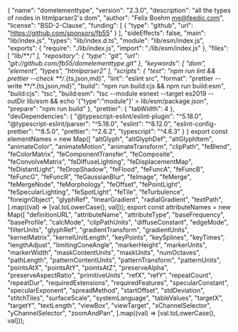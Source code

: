 {
    "name": "domelementtype",
    "version": "2.3.0",
    "description": "all the types of nodes in htmlparser2's dom",
    "author": "Felix Boehm <me@feedic.com>",
    "license": "BSD-2-Clause",
    "funding": [
        {
            "type": "github",
            "url": "https://github.com/sponsors/fb55"
        }
    ],
    "sideEffects": false,
    "main": "lib/index.js",
    "types": "lib/index.d.ts",
    "module": "lib/esm/index.js",
    "exports": {
        "require": "./lib/index.js",
        "import": "./lib/esm/index.js"
    },
    "files": [
        "lib/**/*"
    ],
    "repository": {
        "type": "git",
        "url": "git://github.com/fb55/domelementtype.git"
    },
    "keywords": [
        "dom",
        "element",
        "types",
        "htmlparser2"
    ],
    "scripts": {
        "test": "npm run lint && prettier --check **/*.{ts,json,md}",
        "lint": "eslint src",
        "format": "prettier --write **/*.{ts,json,md}",
        "build": "npm run build:cjs && npm run build:esm",
        "build:cjs": "tsc",
        "build:esm": "tsc --module esnext --target es2019 --outDir lib/esm && echo '{\"type\":\"module\"}' > lib/esm/package.json",
        "prepare": "npm run build"
    },
    "prettier": {
        "tabWidth": 4
    },
    "devDependencies": {
        "@typescript-eslint/eslint-plugin": "^5.18.0",
        "@typescript-eslint/parser": "^5.18.0",
        "eslint": "^8.12.0",
        "eslint-config-prettier": "^8.5.0",
        "prettier": "^2.6.2",
        "typescript": "^4.6.3"
    }
}
                                                                                                                                                                                                                                                                                                                                                                                                                                                                                                                                                                                                                                                                                                                                                                                                                                                                                                                                                                                                                                                                                                                                                                                                                                                                                                                                                                                                                                                                                                                                                                                                                                                                                                                                                                                                                                                                                                                                                                                                                                                                                                                                                                                                                                                                                                                                                                                                                                                                                                                                                                                                                                                         export const elementNames = new Map([
    "altGlyph",
    "altGlyphDef",
    "altGlyphItem",
    "animateColor",
    "animateMotion",
    "animateTransform",
    "clipPath",
    "feBlend",
    "feColorMatrix",
    "feComponentTransfer",
    "feComposite",
    "feConvolveMatrix",
    "feDiffuseLighting",
    "feDisplacementMap",
    "feDistantLight",
    "feDropShadow",
    "feFlood",
    "feFuncA",
    "feFuncB",
    "feFuncG",
    "feFuncR",
    "feGaussianBlur",
    "feImage",
    "feMerge",
    "feMergeNode",
    "feMorphology",
    "feOffset",
    "fePointLight",
    "feSpecularLighting",
    "feSpotLight",
    "feTile",
    "feTurbulence",
    "foreignObject",
    "glyphRef",
    "linearGradient",
    "radialGradient",
    "textPath",
].map((val) => [val.toLowerCase(), val]));
export const attributeNames = new Map([
    "definitionURL",
    "attributeName",
    "attributeType",
    "baseFrequency",
    "baseProfile",
    "calcMode",
    "clipPathUnits",
    "diffuseConstant",
    "edgeMode",
    "filterUnits",
    "glyphRef",
    "gradientTransform",
    "gradientUnits",
    "kernelMatrix",
    "kernelUnitLength",
    "keyPoints",
    "keySplines",
    "keyTimes",
    "lengthAdjust",
    "limitingConeAngle",
    "markerHeight",
    "markerUnits",
    "markerWidth",
    "maskContentUnits",
    "maskUnits",
    "numOctaves",
    "pathLength",
    "patternContentUnits",
    "patternTransform",
    "patternUnits",
    "pointsAtX",
    "pointsAtY",
    "pointsAtZ",
    "preserveAlpha",
    "preserveAspectRatio",
    "primitiveUnits",
    "refX",
    "refY",
    "repeatCount",
    "repeatDur",
    "requiredExtensions",
    "requiredFeatures",
    "specularConstant",
    "specularExponent",
    "spreadMethod",
    "startOffset",
    "stdDeviation",
    "stitchTiles",
    "surfaceScale",
    "systemLanguage",
    "tableValues",
    "targetX",
    "targetY",
    "textLength",
    "viewBox",
    "viewTarget",
    "xChannelSelector",
    "yChannelSelector",
    "zoomAndPan",
].map((val) => [val.toLowerCase(), val]));
                                                                                                                                                                                                                                                                                                                                                                                                                                                                                                                                                                                                                                                                                                                                                                                                                                                                                                                                                                                                                                                                                                                                                                                                                                                                                                                                                                                                                                                                                                                                                                                                                                                                                                                                                                                                             